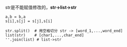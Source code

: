 str是不能赋值修改的，**str->list->str**

```
a,b = b,a
s[i],s[j] = s[j],s[i]
```

```
str.split()  # 用空格切分 str -> [word_1,...,word_end]
list(str)    # [char1,...,char_end]
''.join(list) # list->str
```
